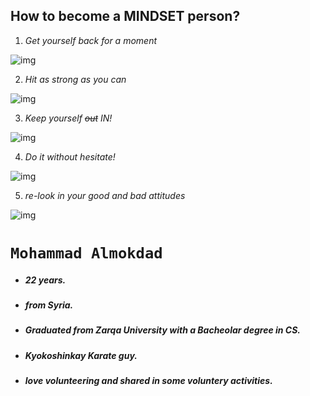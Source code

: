 ## **How to become a MINDSET person?**
1. *Get yourself back for a moment*

![img](https://miro.medium.com/max/500/1*vBIgzYynFKPIa1SfvM3_8w.jpeg)


2. *Hit as strong as you can*

![img](https://abovethelaw.com/wp-content/uploads/2015/06/lawyer-hammer-wall.jpg)

3. *Keep yourself <del>out</del> IN!*

![img](https://dm0qx8t0i9gc9.cloudfront.net/thumbnails/video/Vd3bj2jPe/videoblocks-fighter-man-silhouette-dark-mma-fighter-silhouette-on-dark-ring-boxer-stands-on-stage-before-fight-abstract-fighter-mixed-martial-arts-before-battle-boxer-silhouette-in-smoke-at-dark-studio_bnkquzfxz_thumbnail-1080_01.png)

4. *Do it without hesitate!*

![img](https://c8.alamy.com/comp/G0RWXP/dont-hesitate-G0RWXP.jpg)

5. *re-look in your good and bad attitudes*

![img](https://previews.123rf.com/images/bobaa22/bobaa221504/bobaa22150400008/39054333-listen-to-yourself-and-heart.jpg)


# `Mohammad Almokdad`
* ##### 22 years.
* ##### from Syria.
* ##### Graduated from Zarqa University with a Bacheolar degree in CS.
* ##### Kyokoshinkay Karate guy.
* ##### love volunteering and shared in some voluntery activities.




